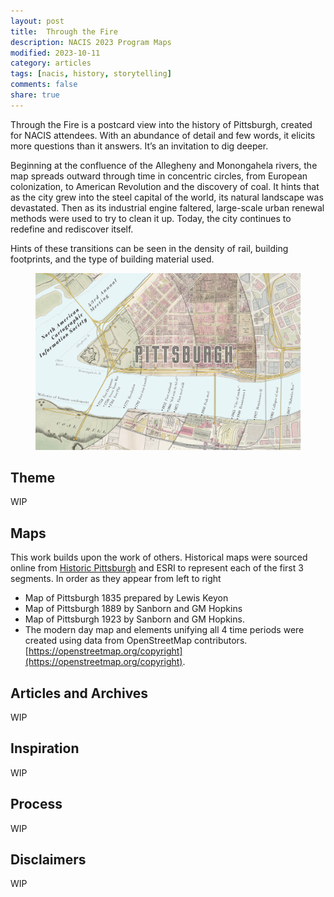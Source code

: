 ```yaml
---
layout: post
title:  Through the Fire
description: NACIS 2023 Program Maps
modified: 2023-10-11
category: articles
tags: [nacis, history, storytelling]
comments: false
share: true
---
```


Through the Fire is a postcard view into the history of Pittsburgh, created for NACIS attendees. With an abundance of detail and few words, it elicits more questions than it answers.  It’s an invitation to dig deeper.

Beginning at the confluence of the Allegheny and Monongahela rivers, the map spreads outward through time in concentric circles, from European colonization, to American Revolution and the discovery of coal. It hints that as the city grew into the steel capital of the world, its natural landscape was devastated. Then as its industrial engine faltered, large-scale urban renewal methods were used to try to clean it up.  Today, the city continues to redefine and rediscover itself.

Hints of these transitions can be seen in the density of rail, building footprints, and the type of building material used.

<figure class="half">
    <a href="/files/Cover_v3_600ppi_nobleed.png"><img src="/files/Cover_v3_600ppi_nobleed.png"></a>
    <figcaption></figcaption>
</figure>

## Theme

WIP

## Maps

This work builds upon the work of others.  Historical maps were sourced online from [Historic Pittsburgh](https://historicpittsburgh.org/pittsburgh-maps) and ESRI to represent each of the first 3 segments. In order as they appear from left to right

* Map of Pittsburgh 1835 prepared by Lewis Keyon
* Map of Pittsburgh 1889 by Sanborn and GM Hopkins
* Map of Pittsburgh 1923 by Sanborn and GM Hopkins.
* The modern day map and elements unifying all 4 time periods were created using data from OpenStreetMap contributors. [https://openstreetmap.org/copyright](https://openstreetmap.org/copyright).

## Articles and Archives

WIP

## Inspiration


WIP

## Process

WIP

## Disclaimers

WIP
